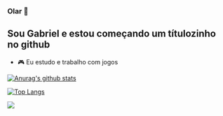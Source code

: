 ### Olar 👋

<!--
**SouVitorGabriel/SouVitorGabriel** is a ✨ _special_ ✨ repository because its `README.md` (this file) appears on your GitHub profile.

-->
## Sou Gabriel e estou começando um títulozinho no github

- 🎮 Eu estudo e trabalho com jogos

[![Anurag's github stats](https://github-readme-stats.vercel.app/api?username=souvitorgabriel)](https://github.com/anuraghazra/github-readme-stats)

[![Top Langs](https://github-readme-stats.vercel.app/api/top-langs/?username=souvitorgabriel)](https://github.com/anuraghazra/github-readme-stats)

![](https://komarev.com/ghpvc/?username=souvitorgabriel&color=ff69b4&label=Visitas)
